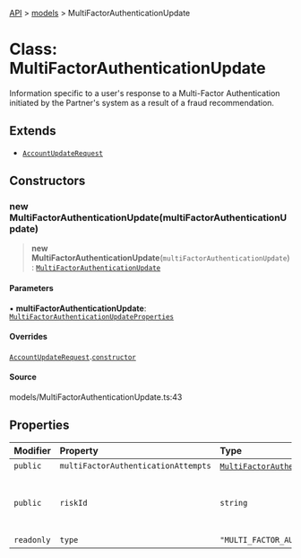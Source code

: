 [API](../../index.md) > [models](../index.md) > MultiFactorAuthenticationUpdate

# Class: MultiFactorAuthenticationUpdate

Information specific to a user\'s response to a Multi-Factor Authentication initiated by the Partner\'s system as a result of a fraud recommendation.

## Extends

- [`AccountUpdateRequest`](AccountUpdateRequest.md)

## Constructors

### new MultiFactorAuthenticationUpdate(multiFactorAuthenticationUpdate)

> **new MultiFactorAuthenticationUpdate**(`multiFactorAuthenticationUpdate`): [`MultiFactorAuthenticationUpdate`](MultiFactorAuthenticationUpdate.md)

#### Parameters

▪ **multiFactorAuthenticationUpdate**: [`MultiFactorAuthenticationUpdateProperties`](../interfaces/MultiFactorAuthenticationUpdateProperties.md)

#### Overrides

[`AccountUpdateRequest`](AccountUpdateRequest.md).[`constructor`](AccountUpdateRequest.md#constructors)

#### Source

models/MultiFactorAuthenticationUpdate.ts:43

## Properties

| Modifier | Property | Type | Description | Inheritance | Source |
| :------ | :------ | :------ | :------ | :------ | :------ |
| `public` | `multiFactorAuthenticationAttempts` | [`MultiFactorAuthenticationAttempt`](MultiFactorAuthenticationAttempt.md)[] | - | - | models/MultiFactorAuthenticationUpdate.ts:38 |
| `public` | `riskId` | `string` | The `risk_id` provided by Expedia\'s Fraud Prevention Service in the `AccountScreenResponse`. | [`AccountUpdateRequest`](AccountUpdateRequest.md).`riskId` | models/AccountUpdateRequest.ts:32 |
| `readonly` | `type` | `"MULTI_FACTOR_AUTHENTICATION_UPDATE"` | - | - | models/MultiFactorAuthenticationUpdate.ts:41 |
